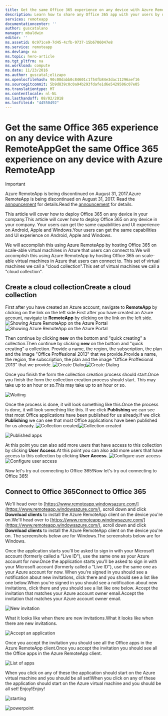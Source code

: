 ```yaml
---
title: Get the same Office 365 experience on any device with Azure RemoteApp | Microsoft Docs
description: Learn how to share any Office 365 app with your users by using Azure RemoteApp.
services: remoteapp
documentationcenter: ''
author: guscatalano
manager: mbaldwin
editor: ''
ms.assetid: 0c971ce9-7d45-4cfb-9737-15b6706047e8
ms.service: remoteapp
ms.devlang: na
ms.topic: hero-article
ms.tgt_pltfrm: na
ms.workload: compute
ms.date: 11/23/2016
ms.author: guscatal;elizapo
ms.openlocfilehash: 90c08dabb0c84601c1f54fb84e3dac11296aef16
ms.sourcegitcommit: 5b9d839c0c0a94b293fdafe1d6e5429506c07e05
ms.translationtype: MT
ms.contentlocale: nl-NL
ms.lasthandoff: 08/02/2018
ms.locfileid: "44550492"
---
```

# <a name="get-the-same-office-365-experience-on-any-device-with-azure-remoteapp"></a><span data-ttu-id="22b05-103">Get the same Office 365 experience on any device with Azure RemoteApp</span><span class="sxs-lookup"><span data-stu-id="22b05-103">Get the same Office 365 experience on any device with Azure RemoteApp</span></span>
> [!IMPORTANT]
> <span data-ttu-id="22b05-104">Azure RemoteApp is being discontinued on August 31, 2017.</span><span class="sxs-lookup"><span data-stu-id="22b05-104">Azure RemoteApp is being discontinued on August 31, 2017.</span></span> <span data-ttu-id="22b05-105">Read the [announcement](https://go.microsoft.com/fwlink/?linkid=821148) for details.</span><span class="sxs-lookup"><span data-stu-id="22b05-105">Read the [announcement](https://go.microsoft.com/fwlink/?linkid=821148) for details.</span></span>
> 
> 

<span data-ttu-id="22b05-106">This article will cover how to deploy Office 365 on any device in your company.</span><span class="sxs-lookup"><span data-stu-id="22b05-106">This article will cover how to deploy Office 365 on any device in your company.</span></span> <span data-ttu-id="22b05-107">Your users can get the same capabilities and UI experience on Android, Apple and Windows.</span><span class="sxs-lookup"><span data-stu-id="22b05-107">Your users can get the same capabilities and UI experience on Android, Apple and Windows.</span></span>

<span data-ttu-id="22b05-108">We will accomplish this using Azure RemoteApp by hosting Office 365 on scale-able virtual machines in Azure that users can connect to.</span><span class="sxs-lookup"><span data-stu-id="22b05-108">We will accomplish this using Azure RemoteApp by hosting Office 365 on scale-able virtual machines in Azure that users can connect to.</span></span> <span data-ttu-id="22b05-109">This set of virtual machines we call a "cloud collection".</span><span class="sxs-lookup"><span data-stu-id="22b05-109">This set of virtual machines we call a "cloud collection".</span></span>

## <a name="create-a-cloud-collection"></a><span data-ttu-id="22b05-110">Create a cloud collection</span><span class="sxs-lookup"><span data-stu-id="22b05-110">Create a cloud collection</span></span>
<span data-ttu-id="22b05-111">First after you have created an Azure account, navigate to **RemoteApp** by clicking on the link on the left side.</span><span class="sxs-lookup"><span data-stu-id="22b05-111">First after you have created an Azure account, navigate to **RemoteApp** by clicking on the link on the left side.</span></span>
<span data-ttu-id="22b05-112">![Showing Azure RemoteApp on the Azure Portal](https://docstestmedia1.blob.core.windows.net/azure-media/articles/remoteapp/media/remoteapp-tutorial-o365anywhere/1-menu.png)</span><span class="sxs-lookup"><span data-stu-id="22b05-112">![Showing Azure RemoteApp on the Azure Portal](https://docstestmedia1.blob.core.windows.net/azure-media/articles/remoteapp/media/remoteapp-tutorial-o365anywhere/1-menu.png)</span></span>

<span data-ttu-id="22b05-113">Then continue by clicking **new** on the bottom and "quick creating" a collection.</span><span class="sxs-lookup"><span data-stu-id="22b05-113">Then continue by clicking **new** on the bottom and "quick creating" a collection.</span></span> <span data-ttu-id="22b05-114">Provide a name, the region, the subscription, the plan and the image "Office Proffesional 2013" that we provide.</span><span class="sxs-lookup"><span data-stu-id="22b05-114">Provide a name, the region, the subscription, the plan and the image "Office Proffesional 2013" that we provide.</span></span>
<span data-ttu-id="22b05-115">![Create Dialog](https://docstestmedia1.blob.core.windows.net/azure-media/articles/remoteapp/media/remoteapp-tutorial-o365anywhere/2-quickcreate.png)</span><span class="sxs-lookup"><span data-stu-id="22b05-115">![Create Dialog](https://docstestmedia1.blob.core.windows.net/azure-media/articles/remoteapp/media/remoteapp-tutorial-o365anywhere/2-quickcreate.png)</span></span>

<span data-ttu-id="22b05-116">Once you finish the form the collection creation process should start.</span><span class="sxs-lookup"><span data-stu-id="22b05-116">Once you finish the form the collection creation process should start.</span></span> <span data-ttu-id="22b05-117">This may take up to an hour or so.</span><span class="sxs-lookup"><span data-stu-id="22b05-117">This may take up to an hour or so.</span></span>

![Waiting](https://docstestmedia1.blob.core.windows.net/azure-media/articles/remoteapp/media/remoteapp-tutorial-o365anywhere/3-waiting.png)

<span data-ttu-id="22b05-119">Once the process is done, it will look something like this.</span><span class="sxs-lookup"><span data-stu-id="22b05-119">Once the process is done, it will look something like this.</span></span> <span data-ttu-id="22b05-120">If we click **Publishing** we can see that most Office applications have been published for us already.</span><span class="sxs-lookup"><span data-stu-id="22b05-120">If we click **Publishing** we can see that most Office applications have been published for us already.</span></span>
<span data-ttu-id="22b05-121">![Collection created](https://docstestmedia1.blob.core.windows.net/azure-media/articles/remoteapp/media/remoteapp-tutorial-o365anywhere/4-done.png)</span><span class="sxs-lookup"><span data-stu-id="22b05-121">![Collection created](https://docstestmedia1.blob.core.windows.net/azure-media/articles/remoteapp/media/remoteapp-tutorial-o365anywhere/4-done.png)</span></span>

![Published apps](https://docstestmedia1.blob.core.windows.net/azure-media/articles/remoteapp/media/remoteapp-tutorial-o365anywhere/5-publish.png)

<span data-ttu-id="22b05-123">At this point you can also add more users that have access to this collection by clicking **User Access**.</span><span class="sxs-lookup"><span data-stu-id="22b05-123">At this point you can also add more users that have access to this collection by clicking **User Access**.</span></span>
<span data-ttu-id="22b05-124">![Configure user access](https://docstestmedia1.blob.core.windows.net/azure-media/articles/remoteapp/media/remoteapp-tutorial-o365anywhere/6-user.png)</span><span class="sxs-lookup"><span data-stu-id="22b05-124">![Configure user access](https://docstestmedia1.blob.core.windows.net/azure-media/articles/remoteapp/media/remoteapp-tutorial-o365anywhere/6-user.png)</span></span>

<span data-ttu-id="22b05-125">Now let's try out connecting to Office 365!</span><span class="sxs-lookup"><span data-stu-id="22b05-125">Now let's try out connecting to Office 365!</span></span>

## <a name="connect-to-office-365"></a><span data-ttu-id="22b05-126">Connect to Office 365</span><span class="sxs-lookup"><span data-stu-id="22b05-126">Connect to Office 365</span></span>
<span data-ttu-id="22b05-127">We'll head over to [https://www.remoteapp.windowsazure.com/](https://www.remoteapp.windowsazure.com/), scroll down  and click **Download clients** to install the Azure RemoteApp client on the device you're on.</span><span class="sxs-lookup"><span data-stu-id="22b05-127">We'll head over to [https://www.remoteapp.windowsazure.com/](https://www.remoteapp.windowsazure.com/), scroll down  and click **Download clients** to install the Azure RemoteApp client on the device you're on.</span></span> <span data-ttu-id="22b05-128">The screenshots below are for Windows.</span><span class="sxs-lookup"><span data-stu-id="22b05-128">The screenshots below are for Windows.</span></span>

<span data-ttu-id="22b05-129">Once the application starts you'll be asked to sign in with your Microsoft account (formerly called a "Live ID"), use the same one as your Azure account for now.</span><span class="sxs-lookup"><span data-stu-id="22b05-129">Once the application starts you'll be asked to sign in with your Microsoft account (formerly called a "Live ID"), use the same one as your Azure account for now.</span></span> <span data-ttu-id="22b05-130">When you're signed in you should see a notification about new invitations, click there and you should see a list like one below.</span><span class="sxs-lookup"><span data-stu-id="22b05-130">When you're signed in you should see a notification about new invitations, click there and you should see a list like one below.</span></span> <span data-ttu-id="22b05-131">Accept the invitation that matches your Azure account owner email.</span><span class="sxs-lookup"><span data-stu-id="22b05-131">Accept the invitation that matches your Azure account owner email.</span></span>

![New invitation](https://docstestmedia1.blob.core.windows.net/azure-media/articles/remoteapp/media/remoteapp-tutorial-o365anywhere/7-araclient.png)

<span data-ttu-id="22b05-133">What it looks like when there are new invitations.</span><span class="sxs-lookup"><span data-stu-id="22b05-133">What it looks like when there are new invitations.</span></span>

![Accept an application](https://docstestmedia1.blob.core.windows.net/azure-media/articles/remoteapp/media/remoteapp-tutorial-o365anywhere/8-invitation.png)

<span data-ttu-id="22b05-135">Once you accept the invitation you should see all the Office apps in the Azure RemoteApp client.</span><span class="sxs-lookup"><span data-stu-id="22b05-135">Once you accept the invitation you should see all the Office apps in the Azure RemoteApp client.</span></span>

![List of apps](https://docstestmedia1.blob.core.windows.net/azure-media/articles/remoteapp/media/remoteapp-tutorial-o365anywhere/9-work.png)

<span data-ttu-id="22b05-137">When you click on any of these the application should start on the Azure virtual machine and you should be all set!</span><span class="sxs-lookup"><span data-stu-id="22b05-137">When you click on any of these the application should start on the Azure virtual machine and you should be all set!</span></span> <span data-ttu-id="22b05-138">Enjoy!</span><span class="sxs-lookup"><span data-stu-id="22b05-138">Enjoy!</span></span>

![starting](https://docstestmedia1.blob.core.windows.net/azure-media/articles/remoteapp/media/remoteapp-tutorial-o365anywhere/10-arastart.png)

![powerpoint](https://docstestmedia1.blob.core.windows.net/azure-media/articles/remoteapp/media/remoteapp-tutorial-o365anywhere/11-pp.png)












